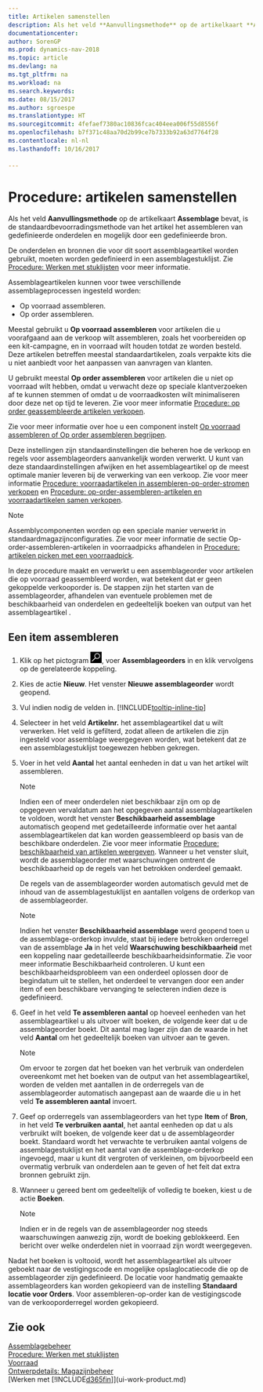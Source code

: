 ```yaml
---
title: Artikelen samenstellen
description: Als het veld **Aanvullingsmethode** op de artikelkaart **Assemblage** bevat, is de standaardbevoorradingsmethode van het artikel het assembleren van gedefinieerde onderdelen en mogelijk door een gedefinieerde bron.
documentationcenter: 
author: SorenGP
ms.prod: dynamics-nav-2018
ms.topic: article
ms.devlang: na
ms.tgt_pltfrm: na
ms.workload: na
ms.search.keywords: 
ms.date: 08/15/2017
ms.author: sgroespe
ms.translationtype: HT
ms.sourcegitcommit: 4fefaef7380ac10836fcac404eea006f55d8556f
ms.openlocfilehash: b7f371c48aa70d2b99ce7b7333b92a63d7764f28
ms.contentlocale: nl-nl
ms.lasthandoff: 10/16/2017

---
```

# <a name="how-to-assemble-items"></a>Procedure: artikelen samenstellen
Als het veld **Aanvullingsmethode** op de artikelkaart **Assemblage** bevat, is de standaardbevoorradingsmethode van het artikel het assembleren van gedefinieerde onderdelen en mogelijk door een gedefinieerde bron.  

De onderdelen en bronnen die voor dit soort assemblageartikel worden gebruikt, moeten worden gedefinieerd in een assemblagestuklijst. Zie [Procedure: Werken met stuklijsten](inventory-how-work-BOMs.md) voor meer informatie.  

Assemblageartikelen kunnen voor twee verschillende assemblageprocessen ingesteld worden:  

-   Op voorraad assembleren.  
-   Op order assembleren.  

Meestal gebruikt u **Op voorraad assembleren** voor artikelen die u voorafgaand aan de verkoop wilt assembleren, zoals het voorbereiden op een kit-campagne, en in voorraad wilt houden totdat ze worden besteld. Deze artikelen betreffen meestal standaardartikelen, zoals verpakte kits die u niet aanbiedt voor het aanpassen van aanvragen van klanten.  

U gebruikt meestal **Op order assembleren** voor artikelen die u niet op voorraad wilt hebben, omdat u verwacht deze op speciale klantverzoeken af te kunnen stemmen of omdat u de voorraadkosten wilt minimaliseren door deze net op tijd te leveren. Zie voor meer informatie [Procedure: op order geassembleerde artikelen verkopen](assembly-how-to-sell-items-assembled-to-order.md).  

Zie voor meer informatie over hoe u een component instelt [Op voorraad assembleren of Op order assembleren begrijpen](assembly-assemble-to-order-or-assemble-to-stock.md).  

Deze instellingen zijn standaardinstellingen die beheren hoe de verkoop en regels voor assemblageorders aanvankelijk worden verwerkt. U kunt van deze standaardinstellingen afwijken en het assemblageartikel op de meest optimale manier leveren bij de verwerking van een verkoop. Zie voor meer informatie [Procedure: voorraadartikelen in assembleren-op-order-stromen verkopen](assembly-how-to-sell-assemble-to-order-items-and-inventory-items-together.md) en [Procedure: op-order-assembleren-artikelen en voorraadartikelen samen verkopen](assembly-how-to-sell-assemble-to-order-items-and-inventory-items-together.md).

> [!NOTE]  
> Assemblycomponenten worden op een speciale manier verwerkt in standaardmagazijnconfiguraties. Zie voor meer informatie de sectie Op-order-assembleren-artikelen in voorraadpicks afhandelen in [Procedure: artikelen picken met een voorraadpick](warehouse-how-to-pick-items-with-inventory-picks.md).   

In deze procedure maakt en verwerkt u een assemblageorder voor artikelen die op voorraad geassembleerd worden, wat betekent dat er geen gekoppelde verkooporder is. De stappen zijn het starten van de assemblageorder, afhandelen van eventuele problemen met de beschikbaarheid van onderdelen en gedeeltelijk boeken van output van het assemblageartikel .

## <a name="to-assemble-an-item"></a>Een item assembleren  
1.  Klik op het pictogram ![Zoeken naar pagina of rapport](media/ui-search/search_small.png "pictogram Zoeken naar pagina of rapport"), voer **Assemblageorders** in en klik vervolgens op de gerelateerde koppeling.  
2.  Kies de actie **Nieuw**. Het venster **Nieuwe assemblageorder** wordt geopend.  
3.  Vul indien nodig de velden in. [!INCLUDE[tooltip-inline-tip](includes/tooltip-inline-tip_md.md)]
4.  Selecteer in het veld **Artikelnr.** het assemblageartikel dat u wilt verwerken. Het veld is gefilterd, zodat alleen de artikelen die zijn ingesteld voor assemblage weergegeven worden, wat betekent dat ze een assemblagestuklijst toegewezen hebben gekregen.  
5.  Voer in het veld **Aantal** het aantal eenheden in dat u van het artikel wilt assembleren.  

    > [!NOTE]  
    >  Indien een of meer onderdelen niet beschikbaar zijn om op de opgegeven vervaldatum aan het opgegeven aantal assemblageartikelen te voldoen, wordt het venster **Beschikbaarheid assemblage** automatisch geopend met gedetailleerde informatie over het aantal assemblageartikelen dat kan worden geassembleerd op basis van de beschikbare onderdelen. Zie voor meer informatie [Procedure: beschikbaarheid van artikelen weergeven](inventory-how-availability-overview.md).  Wanneer u het venster sluit, wordt de assemblageorder met waarschuwingen omtrent de beschikbaarheid op de regels van het betrokken onderdeel gemaakt.  

    De regels van de assemblageorder worden automatisch gevuld met de inhoud van de assemblagestuklijst en aantallen volgens de orderkop van de assemblageorder.  

    > [!NOTE]  
    >  Indien het venster **Beschikbaarheid assemblage** werd geopend toen u de assemblage-orderkop invulde, staat bij iedere betrokken orderregel van de assemblage **Ja** in het veld **Waarschuwing beschikbaarheid** met een koppeling naar gedetailleerde beschikbaarheidsinformatie. Zie voor meer informatie Beschikbaarheid controleren. U kunt een beschikbaarheidsprobleem van een onderdeel oplossen door de begindatum uit te stellen, het onderdeel te vervangen door een ander item of een beschikbare vervanging te selecteren indien deze is gedefinieerd.  

6.  Geef in het veld **Te assembleren aantal** op hoeveel eenheden van het assemblageartikel u als uitvoer wilt boeken, de volgende keer dat u de assemblageorder boekt. Dit aantal mag lager zijn dan de waarde in het veld **Aantal** om het gedeeltelijk boeken van uitvoer aan te geven.  

    > [!NOTE]  
    >  Om ervoor te zorgen dat het boeken van het verbruik van onderdelen overeenkomt met het boeken van de output van het assemblageartikel, worden de velden met aantallen in de orderregels van de assemblageorder automatisch aangepast aan de waarde die u in het veld **Te assembleren aantal** invoert.  
7.  Geef op orderregels van assemblageorders van het type **Item** of **Bron**, in het veld **Te verbruiken aantal**, het aantal eenheden op dat u als verbruikt wilt boeken, de volgende keer dat u de assemblageorder boekt. Standaard wordt het verwachte te verbruiken aantal volgens de assemblagestuklijst en het aantal van de assemblage-orderkop ingevoegd, maar u kunt dit vergroten of verkleinen, om bijvoorbeeld een overmatig verbruik van onderdelen aan te geven of het feit dat extra bronnen gebruikt zijn.  
8.  Wanneer u gereed bent om gedeeltelijk of volledig te boeken, kiest u de actie **Boeken**.  

    > [!NOTE]  
    >  Indien er in de regels van de assemblageorder nog steeds waarschuwingen aanwezig zijn, wordt de boeking geblokkeerd. Een bericht over welke onderdelen niet in voorraad zijn wordt weergegeven.  

Nadat het boeken is voltooid, wordt het assemblageartikel als uitvoer geboekt naar de vestigingscode en mogelijke opslaglocatiecode die op de assemblageorder zijn gedefinieerd. De locatie voor handmatig gemaakte assemblageorders kan worden gekopieerd van de instelling **Standaard locatie voor Orders**. Voor assembleren-op-order kan de vestigingscode van de verkooporderregel worden gekopieerd.  

## <a name="see-also"></a>Zie ook
[Assemblagebeheer](assembly-assemble-items.md)  
[Procedure: Werken met stuklijsten](inventory-how-work-BOMs.md)  
[Voorraad](inventory-manage-inventory.md)  
[Ontwerpdetails: Magazijnbeheer](design-details-warehouse-management.md)  
[Werken met [!INCLUDE[d365fin](includes/d365fin_md.md)]](ui-work-product.md)

